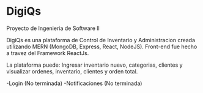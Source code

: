 # DigiQs
Proyecto de Ingenieria de Software ll


DigiQs es una plataforma de Control de Inventario y Administracion creada utilizando MERN (MongoDB, Express, React, NodeJS). Front-end fue hecho a travez del Framework
ReactJs.

La plataforma puede: Ingresar inventario nuevo, categorias, clientes y visualizar ordenes, inventario, clientes y orden total. 

-Login (No terminada)
-Notificaciones (No terminada)

